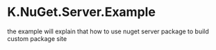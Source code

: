 # K.NuGet.Server.Example
the example will explain that how to use nuget server package to build custom package site
